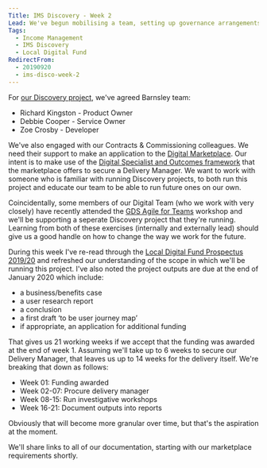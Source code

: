 ```yaml
---
Title: IMS Discovery - Week 2
Lead: We've begun mobilising a team, setting up governance arrangements and planning our Discovery project.
Tags: 
  - Income Management
  - IMS Discovery
  - Local Digital Fund
RedirectFrom:
  - 20190920
  - ims-disco-week-2
---
```


For [our Discovery project](https://mhclgdigital.blog.gov.uk/2019/09/12/the-6-projects-funded-in-round-2-of-the-local-digital-fund/), we've agreed Barnsley team:

* Richard Kingston - Product Owner
* Debbie Cooper - Service Owner
* Zoe Crosby - Developer

 We've also engaged with our Contracts & Commissioning colleagues. We need their support to make an application to the [Digital Marketplace](https://www.digitalmarketplace.service.gov.uk/). Our intent is to make use of the [Digital Specialist and Outcomes framework](https://digitalmarketplace.blog.gov.uk/2015/10/27/digital-outcomes-and-specialists-an-overview/) that the marketplace offers to secure a Delivery Manager. We want to work with someone who is familiar with running Discovery projects, to both run this project and educate our team to be able to run future ones on our own.

Coincidentally, some members of our Digital Team (who we work with very closely) have recently attended the [GDS Agile for Teams](https://www.gov.uk/guidance/agile-for-teams-course-description) workshop and we'll be supporting a seperate Discovery project that they're running. Learning from both of these exercises (internally and externally lead) should give us a good handle on how to change the way we work for the future. 

During this week I've re-read through the [Local Digital Fund Prospectus 2019/20](https://www.gov.uk/government/publications/local-digital-fund-prospectus-2019-to-2020) and refreshed our understanding of the scope in which we'll be running this project. I've also noted the project outputs are due at the end of January 2020 which include:

* a business/benefits case
* a user research report
* a conclusion
* a first draft ‘to be user journey map’
* if appropriate, an application for additional funding

That gives us 21 working weeks if we accept that the funding was awarded at the end of week 1. Assuming we'll take up to 6 weeks to secure our Delivery Manager, that leaves us up to 14 weeks for the delivery itself. We're breaking that down as follows:

* Week 01: Funding awarded
* Week 02-07: Procure delivery manager
* Week 08-15: Run investigative workshops
* Week 16-21: Document outputs into reports

Obviously that will become more granular over time, but that's the aspiration at the moment.

We'll share links to all of our documentation, starting with our marketplace requirements shortly.